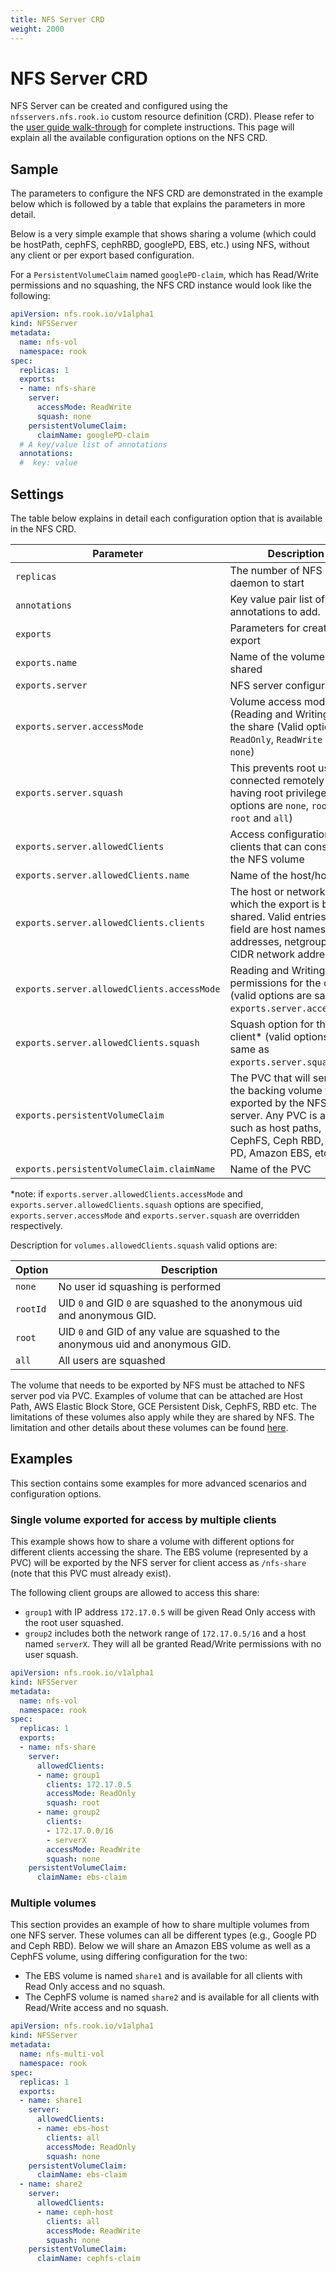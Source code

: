```yaml
---
title: NFS Server CRD
weight: 2000
---
```


# NFS Server CRD

NFS Server can be created and configured using the `nfsservers.nfs.rook.io` custom resource definition (CRD).
Please refer to the [user guide walk-through](nfs.md) for complete instructions.
This page will explain all the available configuration options on the NFS CRD.

## Sample

The parameters to configure the NFS CRD are demonstrated in the example below which is followed by a table that explains the parameters in more detail.

Below is a very simple example that shows sharing a volume (which could be hostPath, cephFS, cephRBD, googlePD, EBS, etc.) using NFS, without any client or per export based configuration.

For a `PersistentVolumeClaim` named `googlePD-claim`, which has Read/Write permissions and no squashing, the NFS CRD instance would look like the following:

```yaml
apiVersion: nfs.rook.io/v1alpha1
kind: NFSServer
metadata:
  name: nfs-vol
  namespace: rook
spec:
  replicas: 1
  exports:
  - name: nfs-share
    server:
      accessMode: ReadWrite
      squash: none
    persistentVolumeClaim:
      claimName: googlePD-claim
  # A key/value list of annotations
  annotations:
  #  key: value
```

## Settings

The table below explains in detail each configuration option that is available in the NFS CRD.

| Parameter                                  | Description                                                                                                                                                            | Default     |
| ------------------------------------------ | ---------------------------------------------------------------------------------------------------------------------------------------------------------------------- | ----------- |
| `replicas`                                 | The number of NFS daemon to start                                                                                                                                      | `1`         |
| `annotations`                              | Key value pair list of annotations to add.                                                                                                                             | `[]`        |
| `exports`                                  | Parameters for creating an export                                                                                                                                      | `<empty>`   |
| `exports.name`                             | Name of the volume being shared                                                                                                                                        | `<empty>`   |
| `exports.server`                           | NFS server configuration                                                                                                                                               | `<empty>`   |
| `exports.server.accessMode`                | Volume access modes (Reading and Writing) for the share (Valid options are `ReadOnly`, `ReadWrite` and `none`)                                                         | `ReadWrite` |
| `exports.server.squash`                    | This prevents root users connected remotely from having root privileges (valid options are `none`, `rootId`, `root` and `all`)                                         | `none`      |
| `exports.server.allowedClients`            | Access configuration for clients that can consume the NFS volume                                                                                                       | `<empty>`   |
| `exports.server.allowedClients.name`       | Name of the host/hosts                                                                                                                                                 | `<empty>`   |
| `exports.server.allowedClients.clients`    | The host or network to which the export is being shared. Valid entries for this field are host names, IP addresses, netgroups, and CIDR network addresses.             | `<empty>`   |
| `exports.server.allowedClients.accessMode` | Reading and Writing permissions for the client* (valid options are same as `exports.server.accessMode`)                                                                | `ReadWrite` |
| `exports.server.allowedClients.squash`     | Squash option for the client* (valid options are same as `exports.server.squash`)                                                                                      | `none`      |
| `exports.persistentVolumeClaim`            | The PVC that will serve as the backing volume to be exported by the NFS server. Any PVC is allowed, such as host paths, CephFS, Ceph RBD, Google PD, Amazon EBS, etc.. | `<empty>`   |
| `exports.persistentVolumeClaim.claimName`  | Name of the PVC                                                                                                                                                        | `<empty>`   |

*note: if `exports.server.allowedClients.accessMode` and `exports.server.allowedClients.squash` options are specified, `exports.server.accessMode` and `exports.server.squash` are overridden respectively.

Description for `volumes.allowedClients.squash` valid options are:

| Option   | Description                                                                       |
| -------- | --------------------------------------------------------------------------------- |
| `none`   | No user id squashing is performed                                                 |
| `rootId` | UID `0` and GID `0` are squashed to the anonymous uid and anonymous GID.          |
| `root`   | UID `0` and GID of any value are squashed to the anonymous uid and anonymous GID. |
| `all`    | All users are squashed                                                            |

The volume that needs to be exported by NFS must be attached to NFS server pod via PVC. Examples of volume that can be attached are Host Path, AWS Elastic Block Store, GCE Persistent Disk, CephFS, RBD etc. The limitations of these volumes also apply while they are shared by NFS. The limitation and other details about these volumes can be found [here](https://kubernetes.io/docs/concepts/storage/persistent-volumes/).

## Examples

This section contains some examples for more advanced scenarios and configuration options.

### Single volume exported for access by multiple clients

This example shows how to share a volume with different options for different clients accessing the share.
The EBS volume (represented by a PVC) will be exported by the NFS server for client access as `/nfs-share` (note that this PVC must already exist).

The following client groups are allowed to access this share:

* `group1` with IP address `172.17.0.5` will be given Read Only access with the root user squashed.
* `group2` includes both the network range of `172.17.0.5/16` and a host named `serverX`.  They will all be granted Read/Write permissions with no user squash.

```yaml
apiVersion: nfs.rook.io/v1alpha1
kind: NFSServer
metadata:
  name: nfs-vol
  namespace: rook
spec:
  replicas: 1
  exports:
  - name: nfs-share
    server:
      allowedClients:
      - name: group1
        clients: 172.17.0.5
        accessMode: ReadOnly
        squash: root
      - name: group2
        clients:
        - 172.17.0.0/16
        - serverX
        accessMode: ReadWrite
        squash: none
    persistentVolumeClaim:
      claimName: ebs-claim
```

### Multiple volumes

This section provides an example of how to share multiple volumes from one NFS server.
These volumes can all be different types (e.g., Google PD and Ceph RBD).
Below we will share an Amazon EBS volume as well as a CephFS volume, using differing configuration for the two:

* The EBS volume is named `share1` and is available for all clients with Read Only access and no squash.
* The CephFS volume is named `share2` and is available for all clients with Read/Write access and no squash.

```yaml
apiVersion: nfs.rook.io/v1alpha1
kind: NFSServer
metadata:
  name: nfs-multi-vol
  namespace: rook
spec:
  replicas: 1
  exports:
  - name: share1
    server:
      allowedClients:
      - name: ebs-host
        clients: all
        accessMode: ReadOnly
        squash: none
    persistentVolumeClaim:
      claimName: ebs-claim
  - name: share2
    server:
      allowedClients:
      - name: ceph-host
        clients: all
        accessMode: ReadWrite
        squash: none
    persistentVolumeClaim:
      claimName: cephfs-claim
```
